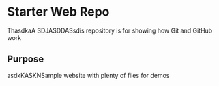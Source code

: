 # Starter Web Repo

ThasdkaA SDJASDDASsdis repository is for showing how Git and GitHub work

## Purpose

asdkKASKNSample website with plenty of files for demos
